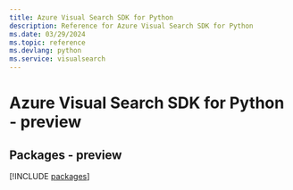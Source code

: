 ```yaml
---
title: Azure Visual Search SDK for Python
description: Reference for Azure Visual Search SDK for Python
ms.date: 03/29/2024
ms.topic: reference
ms.devlang: python
ms.service: visualsearch
---
```

# Azure Visual Search SDK for Python - preview
## Packages - preview
[!INCLUDE [packages](visual-search-index.md)]
